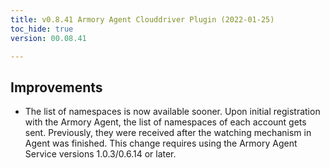 ```yaml
---
title: v0.8.41 Armory Agent Clouddriver Plugin (2022-01-25)
toc_hide: true
version: 00.08.41

---
```


## Improvements

* The list of namespaces is now available sooner. Upon initial registration with the Armory Agent, the list of namespaces of each account gets sent. Previously, they were received after the watching mechanism in Agent was finished. This change requires using the Armory Agent Service versions 1.0.3/0.6.14 or later.
